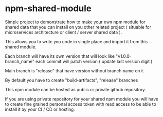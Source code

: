 # npm-shared-module
Simple project to demonstrate how to make your own npm module for shared data that you can install on you other related project ( situable for microservices architecture or client / server shared data ).

This allows you to write you code in single place and import it from this shared module.

Each branch will have its own version that will look like "v1.0.0-branch_name" each commit will patch version ( update last version digit )

Main branch is "release" that have version without branch name on it

By default you have to create "build-artifacts", "release" branches

This npm module can be hosted as public or private github repository.

If you are using private repository for your shared npm module you will have to create fine grained personal access token with read access to be able to install it by your CI / CD or hosting.
